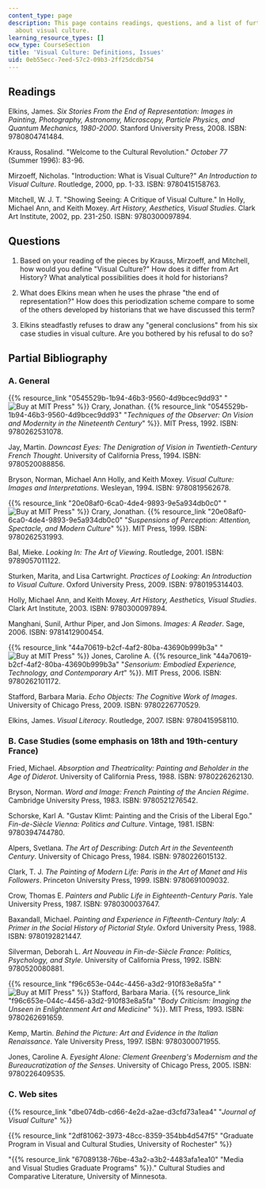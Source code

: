 ```yaml
---
content_type: page
description: This page contains readings, questions, and a list of further readings
  about visual culture.
learning_resource_types: []
ocw_type: CourseSection
title: 'Visual Culture: Definitions, Issues'
uid: 0eb55ecc-7eed-57c2-09b3-2ff25dcdb754
---
```


Readings
--------

Elkins, James. _Six Stories From the End of Representation: Images in Painting, Photography, Astronomy, Microscopy, Particle Physics, and Quantum Mechanics, 1980-2000_. Stanford University Press, 2008. ISBN: 9780804741484.

Krauss, Rosalind. "Welcome to the Cultural Revolution." _October 77_ (Summer 1996): 83-96.

Mirzoeff, Nicholas. "Introduction: What is Visual Culture?" _An Introduction to Visual Culture_. Routledge, 2000, pp. 1-33. ISBN: 9780415158763.

Mitchell, W. J. T. "Showing Seeing: A Critique of Visual Culture." In Holly, Michael Ann, and Keith Moxey. _Art History, Aesthetics, Visual Studies_. Clark Art Institute, 2002, pp. 231-250. ISBN: 9780300097894.

Questions
---------

1.  Based on your reading of the pieces by Krauss, Mirzoeff, and Mitchell, how would you define "Visual Culture?" How does it differ from Art History? What analytical possibilities does it hold for historians?
    
2.  What does Elkins mean when he uses the phrase "the end of representation?" How does this periodization scheme compare to some of the others developed by historians that we have discussed this term?
    
3.  Elkins steadfastly refuses to draw any "general conclusions" from his six case studies in visual culture. Are you bothered by his refusal to do so?
    

Partial Bibliography
--------------------

### A. General

{{% resource_link "0545529b-1b94-46b3-9560-4d9bcec9dd93" "![Buy at MIT Press](/images/mp_logo.gif)" %}} Crary, Jonathan. {{% resource_link "0545529b-1b94-46b3-9560-4d9bcec9dd93" "_Techniques of the Observer: On Vision and Modernity in the Nineteenth Century_" %}}. MIT Press, 1992. ISBN: 9780262531078.

Jay, Martin. _Downcast Eyes: The Denigration of Vision in Twentieth-Century French Thought_. University of California Press, 1994. ISBN: 9780520088856.

Bryson, Norman, Michael Ann Holly, and Keith Moxey. _Visual Culture: Images and Interpretations_. Wesleyan, 1994. ISBN: 9780819562678.

{{% resource_link "20e08af0-6ca0-4de4-9893-9e5a934db0c0" "![Buy at MIT Press](/images/mp_logo.gif)" %}} Crary, Jonathan. {{% resource_link "20e08af0-6ca0-4de4-9893-9e5a934db0c0" "_Suspensions of Perception: Attention, Spectacle, and Modern Culture_" %}}. MIT Press, 1999. ISBN: 9780262531993.

Bal, Mieke. _Looking In: The Art of Viewing_. Routledge, 2001. ISBN: 9789057011122.

Sturken, Marita, and Lisa Cartwright. _Practices of Looking: An Introduction to Visual Culture_. Oxford University Press, 2009. ISBN: 9780195314403.

Holly, Michael Ann, and Keith Moxey. _Art History, Aesthetics, Visual Studies_. Clark Art Institute, 2003. ISBN: 9780300097894.

Manghani, Sunil, Arthur Piper, and Jon Simons. _Images: A Reader_. Sage, 2006. ISBN: 9781412900454.

{{% resource_link "44a70619-b2cf-4af2-80ba-43690b999b3a" "![Buy at MIT Press](/images/mp_logo.gif)" %}} Jones, Caroline A. {{% resource_link "44a70619-b2cf-4af2-80ba-43690b999b3a" "_Sensorium: Embodied Experience, Technology, and Contemporary Art_" %}}. MIT Press, 2006. ISBN: 9780262101172.

Stafford, Barbara Maria. _Echo Objects: The Cognitive Work of Images_. University of Chicago Press, 2009. ISBN: 9780226770529.

Elkins, James. _Visual Literacy_. Routledge, 2007. ISBN: 9780415958110.

### B. Case Studies (some emphasis on 18th and 19th-century France)

Fried, Michael. _Absorption and Theatricality: Painting and Beholder in the Age of Diderot_. University of California Press, 1988. ISBN: 9780226262130.

Bryson, Norman. _Word and Image: French Painting of the Ancien Régime_. Cambridge University Press, 1983. ISBN: 9780521276542.

Schorske, Karl A. "Gustav Klimt: Painting and the Crisis of the Liberal Ego." _Fin-de-Siècle Vienna: Politics and Culture_. Vintage, 1981. ISBN: 9780394744780.

Alpers, Svetlana. _The Art of Describing: Dutch Art in the Seventeenth Century_. University of Chicago Press, 1984. ISBN: 9780226015132.

Clark, T. J. _The Painting of Modern Life: Paris in the Art of Manet and His Followers_. Princeton University Press, 1999. ISBN: 9780691009032.

Crow, Thomas E. _Painters and Public Life in Eighteenth-Century Paris_. Yale University Press, 1987. ISBN: 9780300037647.

Baxandall, Michael. _Painting and Experience in Fifteenth-Century Italy: A Primer in the Social History of Pictorial Style_. Oxford University Press, 1988. ISBN: 9780192821447.

Silverman, Deborah L. _Art Nouveau in Fin-de-Siècle France: Politics, Psychology, and Style_. University of California Press, 1992. ISBN: 9780520080881.

{{% resource_link "f96c653e-044c-4456-a3d2-910f83e8a5fa" "![Buy at MIT Press](/images/mp_logo.gif)" %}} Stafford, Barbara Maria. {{% resource_link "f96c653e-044c-4456-a3d2-910f83e8a5fa" "_Body Criticism: Imaging the Unseen in Enlightenment Art and Medicine_" %}}. MIT Press, 1993. ISBN: 9780262691659.

Kemp, Martin. _Behind the Picture: Art and Evidence in the Italian Renaissance_. Yale University Press, 1997. ISBN: 9780300071955.

Jones, Caroline A. _Eyesight Alone: Clement Greenberg's Modernism and the Bureaucratization of the Senses_. University of Chicago Press, 2005. ISBN: 9780226409535.

### C. Web sites

{{% resource_link "dbe074db-cd66-4e2d-a2ae-d3cfd73a1ea4" "_Journal of Visual Culture_" %}}

{{% resource_link "2df81062-3973-48cc-8359-354bb4d547f5" "Graduate Program in Visual and Cultural Studies, University of Rochester" %}}

"{{% resource_link "67089138-76be-43a2-a3b2-4483afa1ea10" "Media and Visual Studies Graduate Programs" %}}." Cultural Studies and Comparative Literature, University of Minnesota.